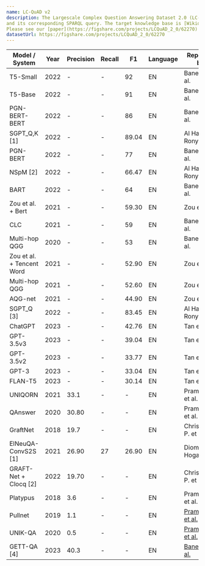 ```yaml
---
name: LC-QuAD v2
description: The Largescale Complex Question Answering Dataset 2.0 (LC-QuAD 2.0)<sup>[[2]](#myfootnote2)</sup> is a Large Question Answering dataset with 30,000 pairs of question 
and its corresponding SPARQL query. The target knowledge base is [Wikidata](https://wikidata.org/wiki/Wikidata:Main_Page/) and [DBpedia](https://dbpedia.org/), specifically the 2018 version. 
Please see our [paper](https://figshare.com/projects/LCQuAD_2_0/62270) for details about the dataset creation process and framework.
datasetUrl: https://figshare.com/projects/LCQuAD_2_0/62270
---
```


| Model / System            | Year | Precision | Recall | F1    | Language | Reported by                                             | Gold Entity |
| ------------------------- | ---- | --------- | ------ | ----- | -------- | ------------------------------------------------------- | ----------- |
| T5-Small                  | 2022 | -         | -      | 92    | EN       | Banerjee et al.                                         | ✅          |
| T5-Base                   | 2022 | -         | -      | 91    | EN       | Banerjee et al.                                         | ✅          |
| PGN-BERT-BERT             | 2022 | -         | -      | 86    | EN       | Banerjee et al.                                         | ✅          |
| SGPT_Q,K [1]              | 2022 | -         | -      | 89.04 | EN       | Al Hasan Rony et al.                                    | ✅          |
| PGN-BERT                  | 2022 | -         | -      | 77    | EN       | Banerjee et al.                                         | ✅          |
| NSpM [2]                  | 2022 | -         | -      | 66.47 | EN       | Al Hasan Rony et al.                                    | ✅          |
| BART                      | 2022 | -         | -      | 64    | EN       | Banerjee et al.                                         | ✅          |
| Zou et al. + Bert         | 2021 | -         | -      | 59.30 | EN       | Zou et al.                                              | ✅          |
| CLC                       | 2021 | -         | -      | 59    | EN       | Banerjee et al.                                         | ✅          |
| Multi-hop QGG             | 2020 | -         | -      | 53    | EN       | Banerjee et al.                                         | ✅          |
| Zou et al. + Tencent Word | 2021 | -         | -      | 52.90 | EN       | Zou et al.                                              | ✅          |
| Multi-hop QGG             | 2021 | -         | -      | 52.60 | EN       | Zou et al.                                              | ✅          |
| AQG-net                   | 2021 | -         | -      | 44.90 | EN       | Zou et al.                                              | ✅          |
| SGPT_Q [3]                | 2022 | -         | -      | 83.45 | EN       | Al Hasan Rony et al.                                    | ❌          |
| ChatGPT                   | 2023 | -         | -      | 42.76 | EN       | Tan et al.                                              | ❌          |
| GPT-3.5v3                 | 2023 | -         | -      | 39.04 | EN       | Tan et al.                                              | ❌          |
| GPT-3.5v2                 | 2023 | -         | -      | 33.77 | EN       | Tan et al.                                              | ❌          |
| GPT-3                     | 2023 | -         | -      | 33.04 | EN       | Tan et al.                                              | ❌          |
| FLAN-T5                   | 2023 | -         | -      | 30.14 | EN       | Tan et al.                                              | ❌          |
| UNIQORN                   | 2021 | 33.1      | -      | -     | EN       | Pramanik et al.                                         | ❌          |
| QAnswer                   | 2020 | 30.80     | -      | -     | EN       | Pramanik et al.                                         | ❌          |
| GraftNet                  | 2018 | 19.7      | -      | -     | EN       | Christmann P. et al                                     | ❌          |
| ElNeuQA-ConvS2S [1]       | 2021 | 26.90     | 27     | 26.90 | EN       | Diomedi, Hogan                                          | ❌          |
| GRAFT-Net + Clocq [2]     | 2022 | 19.70     | -      | -     | EN       | Christmann P. et al                                     | ❌          |
| Platypus                  | 2018 | 3.6       | -      | -     | EN       | Pramanik et al.                                         | ❌          |
| Pullnet                   | 2019 | 1.1       | -      | -     | EN       | [Pramanik et al.](https://arxiv.org/abs/2108.08614)     | ❌          |
| UNIK-QA                   | 2020 | 0.5       | -      | -     | EN       | [Pramanik et al.](https://arxiv.org/abs/2108.08614)     | ❌          |
| GETT-QA [4]               | 2023 | 40.3      | -      | -     | EN       | [Banerjee et al.](https://arxiv.org/pdf/2303.13284.pdf) | ❌          |
